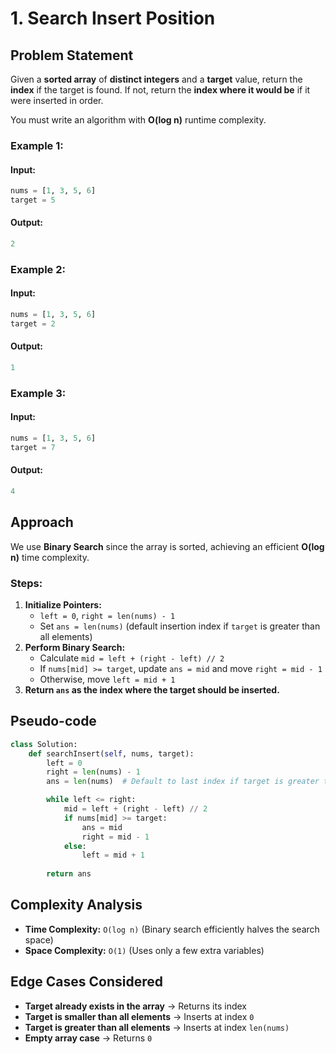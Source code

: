 # 1. Search Insert Position

## Problem Statement
Given a **sorted array** of **distinct integers** and a **target** value, return the **index** if the target is found. If not, return the **index where it would be** if it were inserted in order.

You must write an algorithm with **O(log n)** runtime complexity.

### Example 1:
#### **Input:**
```python
nums = [1, 3, 5, 6]
target = 5
```
#### **Output:**
```python
2
```

### Example 2:
#### **Input:**
```python
nums = [1, 3, 5, 6]
target = 2
```
#### **Output:**
```python
1
```

### Example 3:
#### **Input:**
```python
nums = [1, 3, 5, 6]
target = 7
```
#### **Output:**
```python
4
```
## Approach
We use **Binary Search** since the array is sorted, achieving an efficient **O(log n)** time complexity.

### Steps:
1. **Initialize Pointers:**
   - `left = 0`, `right = len(nums) - 1`
   - Set `ans = len(nums)` (default insertion index if `target` is greater than all elements)
2. **Perform Binary Search:**
   - Calculate `mid = left + (right - left) // 2`
   - If `nums[mid] >= target`, update `ans = mid` and move `right = mid - 1`
   - Otherwise, move `left = mid + 1`
3. **Return `ans` as the index where the target should be inserted.**

## Pseudo-code
```python
class Solution:
    def searchInsert(self, nums, target):
        left = 0
        right = len(nums) - 1
        ans = len(nums)  # Default to last index if target is greater than all elements

        while left <= right:
            mid = left + (right - left) // 2
            if nums[mid] >= target:
                ans = mid
                right = mid - 1
            else:
                left = mid + 1
        
        return ans
```
## Complexity Analysis
- **Time Complexity:** `O(log n)` (Binary search efficiently halves the search space)
- **Space Complexity:** `O(1)` (Uses only a few extra variables)

## Edge Cases Considered
- **Target already exists in the array** → Returns its index
- **Target is smaller than all elements** → Inserts at index `0`
- **Target is greater than all elements** → Inserts at index `len(nums)`
- **Empty array case** → Returns `0`